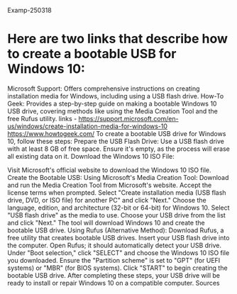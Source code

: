  Examp-250318
# Here are two links that describe how to create a bootable USB for Windows 10:
Microsoft Support: Offers comprehensive instructions on creating installation media for Windows, including using a USB flash drive. 
How-To Geek: Provides a step-by-step guide on making a bootable Windows 10 USB drive, covering methods like using the Media Creation Tool and the free Rufus utility. 
links - https://support.microsoft.com/en-us/windows/create-installation-media-for-windows-10
https://www.howtogeek.com/
To create a bootable USB drive for Windows 10, follow these steps:
Prepare the USB Flash Drive:
Use a USB flash drive with at least 8 GB of free space. Ensure it's empty, as the process will erase all existing data on it.
Download the Windows 10 ISO File:

Visit Microsoft's official website to download the Windows 10 ISO file.
Create the Bootable USB:
Using Microsoft's Media Creation Tool:
Download and run the Media Creation Tool from Microsoft's website.
Accept the license terms when prompted.
Select "Create installation media (USB flash drive, DVD, or ISO file) for another PC" and click "Next."
Choose the language, edition, and architecture (32-bit or 64-bit) for Windows 10.
Select "USB flash drive" as the media to use.
Choose your USB drive from the list and click "Next."
The tool will download Windows 10 and create the bootable USB drive.
Using Rufus (Alternative Method):
Download Rufus, a free utility that creates bootable USB drives.
Insert your USB flash drive into the computer.
Open Rufus; it should automatically detect your USB drive.
Under "Boot selection," click "SELECT" and choose the Windows 10 ISO file you downloaded.
Ensure the "Partition scheme" is set to "GPT" (for UEFI systems) or "MBR" (for BIOS systems).
Click "START" to begin creating the bootable USB drive.
After completing these steps, your USB drive will be ready to install or repair Windows 10 on a compatible computer.
Sources



